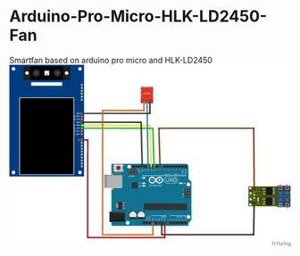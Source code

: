 # Arduino-Pro-Micro-HLK-LD2450-Fan
Smartfan based on arduino pro micro and HLK-LD2450
![](https://github.com/JuriShalkin/Arduino_HLK-TX510_FaceLock/blob/main/pic/Arduino-HLK-TX510.png)
